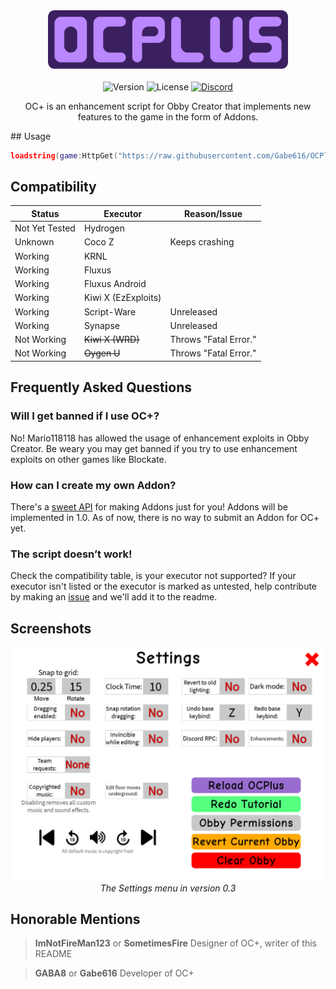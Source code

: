 <center>
<img src="https://github.com/Gabe616/OCPlus/raw/main/assets/OCPlus.png" width="384" alt="OCPlus Logo">
<br>
<br>
<img src="https://img.shields.io/github/v/release/Gabe616/OCPlus" alt="Version">
<img src="https://img.shields.io/github/license/Gabe616/OCPlus" alt="License">
<a href="https://discord.gg/Mpw6b7vQfJ"><img src="https://img.shields.io/discord/1050859544219234385?color=5865f2" alt="Discord"></a>
<p>OC+ is an enhancement script for Obby Creator that implements new features to the game in the form of Addons.</p>
</center>
## Usage

```lua
loadstring(game:HttpGet("https://raw.githubusercontent.com/Gabe616/OCPlus/main/loader.lua"))()
```

## Compatibility

| Status            | Executor              | Reason/Issue                   |
| ----------------- | --------------------- | ------------------------------ |
| Not Yet Tested    | Hydrogen              |                                |
| Unknown           | Coco Z                | Keeps crashing                 |
| Working           | KRNL                  |                                |
| Working           | Fluxus                |                                |
| Working           | Fluxus Android        |                                |
| Working           | Kiwi X (EzExploits)   |                                |
| Working           | Script-Ware           | Unreleased |
| Working           | Synapse               | Unreleased |
| Not Working       | ~~Kiwi X (WRD)~~      | Throws "Fatal Error."          |
| Not Working       | ~~Oygen U~~           | Throws "Fatal Error."          |

## Frequently Asked Questions

### Will I get banned if I use OC+?

No! Mario118118 has allowed the usage of enhancement exploits in Obby Creator. Be weary you may get banned if you try to use enhancement exploits on other games like Blockate.

### How can I create my own Addon?

There's a [sweet API](https://github.com/Gabe616/OCPlus/tree/addons#readme) for making Addons just for you! Addons will be implemented in 1.0. As of now, there is no way to submit an Addon for OC+ yet.

### The script doesn’t work!

Check the compatibility table, is your executor not supported? If your executor isn't listed or the executor is marked as untested, help contribute by making an [issue](https://github.com/Gabe616/OCPlus/issues) and we'll add it to the readme.

## Screenshots

<center>
<img src="https://github.com/Gabe616/OCPlus/raw/main/assets/settings.png" width="500" alt="The Settings menu in version 0.3">
<br>
<i>The Settings menu in version 0.3</i>
</center>

## Honorable Mentions
> **ImNotFireMan123** or **SometimesFire**
> Designer of OC+, writer of this README

> **GABA8** or **Gabe616**
> Developer of OC+
